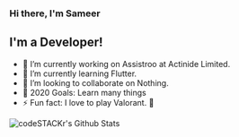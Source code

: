 ### Hi there, I'm Sameer

## I'm a Developer!
- 🔭  I’m currently working on Assistroo at Actinide Limited.
- 🌱 I’m currently learning Flutter.
- 👯 I’m looking to collaborate on Nothing.
- 🥅 2020 Goals: Learn many things
- ⚡ Fun fact: I love to play Valorant. 👋

<img align="left" alt="codeSTACKr's Github Stats" src="https://github-readme-stats.vercel.app/api?username=codeSTACKr&show_icons=true&hide_border=true" />


